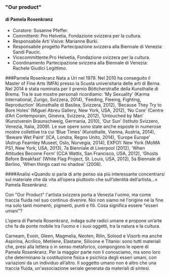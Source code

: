 ### "Our product"
#### di Pamela Rosenkranz 

- Curatore: Susanne Pfeffer.
- Committenti: Pro Helvetia, Fondazione svizzera per la cultura. 
- Responsabile Arti Visive: Marianne Burki.  
- Responsabile progetto Partecipazione svizzera alla Biennale di Venezia: Sandi Paucic. 
- Vicecommittente:Pro Helvetia, Fondazione svizzera per la cultura.
- Coordinamento Partecipazione svizzera alla Biennale di Venezia: Rachele Giudici Legittimo.


###Pamela Rosenkranz 
Nata a Uri nel 1979. Nel 2010 ha conseguito il Master of Fine Arts (MFA) presso la Scuola universitaria 
delle arti di Berna. Nel 2014 è stata nominata per il premio Böttcherstraße della Kunsthalle di Brema. 
Tra le sue mostre personali ricordiamo: ‘My Sexuality’ (Karma International, Zurigo, Svizzera, 2014), 
‘Feeding, Fleeing, Fighting, Reproduction’ (Kunsthalle di Basilea, Svizzera, 2012), 
‘Because They Try to Bore Holes’ (Miguel Abreu Gallery, New York, USA, 2012), 
‘No Core’ (Centre d’Art Contemporain, Ginevra, Svizzera, 2012), ‘Untouched by Man’ (Kunstverein Braunschweig, Germania, 2010), 
‘Our Sun’ (Istituto Svizzero, Venezia, Italia, 2009).
Le sue opere sono state anche esposte in numerose mostre collettive tra cui ‘Blue Times’ (Kunsthalle, Vienna, Austria, 2014), 
‘Beware Wet Paint’ (ICA, Londra, Regno Unito, 2014), ‘Europe Europe’ (Astrup Fearnley Museet, Oslo, Norvegia, 2014), 
EXPO1: New York (MoMA PS1, New York, USA, 2013), 7a Bienniale di Liverpool (2012), 
‘When Attitudes Become Form’ (CCA Wattis, San Francisco, USA, 2012), ‘Ghosts Before Breakfast’ (White Flag Project, St. Louis, USA, 2012), 
5a Biennale di Berlino, ‘When things cast no shadow’ (2008).


####Analisi 
«Quando si parla di arte penso sia più interessante concentrarsi sul materiale che dà vita 
all’opera piuttosto che sull’identità dell’artista...» Pamela Rosenkranz.

Con "Our Product" l'artista svizzera porta a Venezia l'uomo, ma come traccia fluida nel suo continuo divenire. 
Noi non siamo né l'origine né la fine ma solo tanti momenti, pigmenti, punti e fili. 
Cosa significa essere "esseri umani"?

L’opera di Pamela Rosenkranz,  indaga sulle radici umane e propone un’arte che fa da ponte mobile tra l’uomo 
e i suoi oggetti, tra la natura e la cultura.

Carneam, Evoin, Gleen, Magmelia, Neoten, Rilin, Solood e Visorb ma anche Aspirina, Acrilico, Metilene, Elastane, 
Silicone e Titanio: sono tutti materiali che, presi alla lettera o in senso metaforico, compongono le opere 
di Pamela Rosenkranz. 
Per la maggior parte non li conosciamo, ma sono loro che determinano la costituzione fisica e psichica 
degli esseri umani, con variazioni da un individuo all’altro. 
Il soggetto umano non è altro che una traccia fluida, un'associazione seriale generata da materiali di sintesi. 









